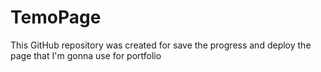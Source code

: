 # TemoPage

This GitHub repository was created for save the progress and deploy the page that I'm gonna use for portfolio
